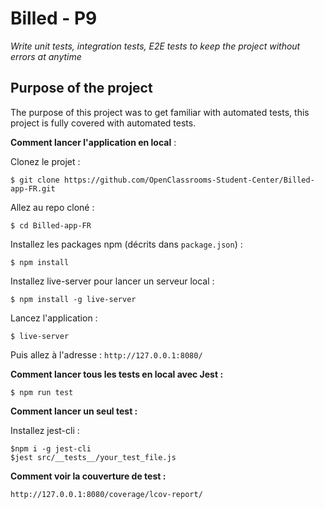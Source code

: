 # Billed - P9

_Write unit tests, integration tests, E2E tests to keep the project without errors at anytime_

## Purpose of the project

The purpose of this project was to get familiar with automated tests, this project is fully covered with automated tests.

**Comment lancer l'application en local** :

Clonez le projet :
```
$ git clone https://github.com/OpenClassrooms-Student-Center/Billed-app-FR.git
```

Allez au repo cloné :
```
$ cd Billed-app-FR
```

Installez les packages npm (décrits dans `package.json`) :
```
$ npm install
```

Installez live-server pour lancer un serveur local :
```
$ npm install -g live-server
```

Lancez l'application :
```
$ live-server
```

Puis allez à l'adresse : `http://127.0.0.1:8080/`


**Comment lancer tous les tests en local avec Jest :**

```
$ npm run test
```

**Comment lancer un seul test :**

Installez jest-cli :

```
$npm i -g jest-cli
$jest src/__tests__/your_test_file.js
```

**Comment voir la couverture de test :**

`http://127.0.0.1:8080/coverage/lcov-report/`


